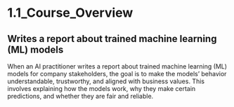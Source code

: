# 1.1_Course_Overview
## Writes a report about trained machine learning (ML) models
When an AI practitioner writes a report about trained machine learning (ML) models for company stakeholders, the goal is to make the models’ behavior understandable, trustworthy, and aligned with business values. This involves explaining how the models work, why they make certain predictions, and whether they are fair and reliable.